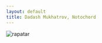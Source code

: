```yaml
---
layout: default
title: Dadash Mukhatrov, Notochord
---
```

![rapatar](https://i.imgur.com/b4lmMRu.jpg)
